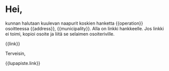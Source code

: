 # Hei,

kunnan halutaan kuulevan naapurit koskien hanketta {{operation}}
osoitteessa {{address}}, {{municipality}}. Alla on linkki
hankkeelle. Jos linkki ei toimi, kopioi osoite ja liitä se
selaimen osoiteriville.

{{link}}

Terveisin,

{{lupapiste.link}}

